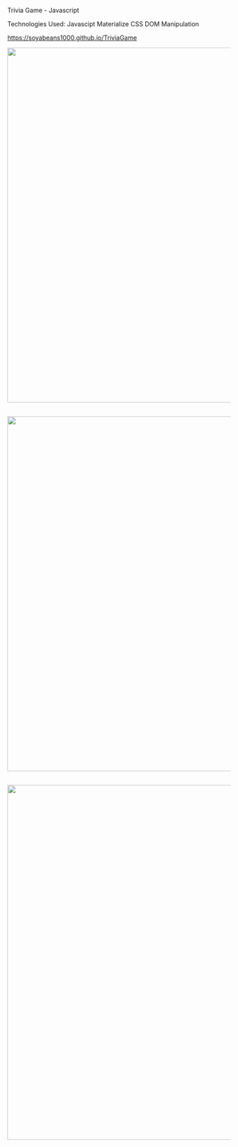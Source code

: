 Trivia Game - Javascript

Technologies Used:
Javascipt
Materialize CSS
DOM Manipulation

https://soyabeans1000.github.io/TriviaGame


<a href="https://soyabeans1000.github.io/TriviaGame
"><img src="https://soyabeans1000.github.io/images/Portfolio/trivia.jpg" width="800"></a>
<br> <br>

<a href="https://soyabeans1000.github.io/TriviaGame
"><img src="https://soyabeans1000.github.io/images/githubscreenshots/trivia2.jpg" width="800"></a>
<br> <br>

<a href="https://soyabeans1000.github.io/TriviaGame
"><img src="https://soyabeans1000.github.io/images/githubscreenshots/trivia3.jpg" width="800"></a>
